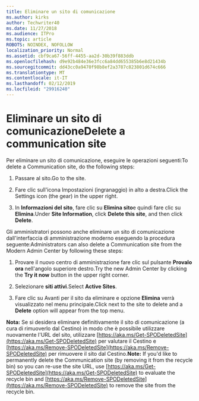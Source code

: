 ```yaml
---
title: Eliminare un sito di comunicazione
ms.author: kirks
author: Techwriter40
ms.date: 11/27/2018
ms.audience: ITPro
ms.topic: article
ROBOTS: NOINDEX, NOFOLLOW
localization_priority: Normal
ms.assetid: cbf9ca67-56ff-4455-aa2d-30b39f883ddb
ms.openlocfilehash: d9e92b484e36e3fcc6a84dd655385b6e8d21434b
ms.sourcegitcommit: dd43cc0a9470f98b8ef2a3787c823801d674c666
ms.translationtype: MT
ms.contentlocale: it-IT
ms.lasthandoff: 02/12/2019
ms.locfileid: "29916240"
---
```

# <a name="delete-a-communication-site"></a><span data-ttu-id="dbe1b-102">Eliminare un sito di comunicazione</span><span class="sxs-lookup"><span data-stu-id="dbe1b-102">Delete a communication site</span></span>

<span data-ttu-id="dbe1b-103">Per eliminare un sito di comunicazione, eseguire le operazioni seguenti:</span><span class="sxs-lookup"><span data-stu-id="dbe1b-103">To delete a Communication site, do the following steps:</span></span> 
  
1. <span data-ttu-id="dbe1b-104">Passare al sito.</span><span class="sxs-lookup"><span data-stu-id="dbe1b-104">Go to the site.</span></span> 
  
2. <span data-ttu-id="dbe1b-105">Fare clic sull'icona Impostazioni (ingranaggio) in alto a destra.</span><span class="sxs-lookup"><span data-stu-id="dbe1b-105">Click the Settings icon (the gear) in the upper right.</span></span> 
  
3. <span data-ttu-id="dbe1b-106">In **Informazioni del sito**, fare clic su **Elimina sito**e quindi fare clic su **Elimina**.</span><span class="sxs-lookup"><span data-stu-id="dbe1b-106">Under **Site Information**, click **Delete this site**, and then click **Delete**.</span></span> 
  
<span data-ttu-id="dbe1b-107">Gli amministratori possono anche eliminare un sito di comunicazione dall'interfaccia di amministrazione moderno eseguendo la procedura seguente:</span><span class="sxs-lookup"><span data-stu-id="dbe1b-107">Administrators can also delete a Communication site from the Modern Admin Center by following these steps:</span></span> 
  
1. <span data-ttu-id="dbe1b-108">Provare il nuovo centro di amministrazione fare clic sul pulsante **Provalo ora** nell'angolo superiore destro.</span><span class="sxs-lookup"><span data-stu-id="dbe1b-108">Try the new Admin Center by clicking the **Try it now** button in the upper right corner.</span></span> 
  
2. <span data-ttu-id="dbe1b-109">Selezionare **siti attivi**.</span><span class="sxs-lookup"><span data-stu-id="dbe1b-109">Select **Active Sites**.</span></span> 
  
3. <span data-ttu-id="dbe1b-110">Fare clic su Avanti per il sito da eliminare e opzione **Elimina** verrà visualizzato nel menu principale.</span><span class="sxs-lookup"><span data-stu-id="dbe1b-110">Click next to the site to delete and a **Delete** option will appear from the top menu.</span></span> 
  
 <span data-ttu-id="dbe1b-111">**Nota:** Se si desidera eliminare definitivamente il sito di comunicazione (a cura di rimuoverlo dal Cestino) in modo che è possibile utilizzare nuovamente l'URL del sito, utilizzare [https://aka.ms/Get-SPODeletedSite](https://aka.ms/Get-SPODeletedSite) per valutare il Cestino e [https://aka.ms/Remove-SPODeletedSite](https://aka.ms/Remove-SPODeletedSite) per rimuovere il sito dal Cestino.</span><span class="sxs-lookup"><span data-stu-id="dbe1b-111">**Note:** If you'd like to permanently delete the Communication site (by removing it from the recycle bin) so you can re-use the site URL, use [https://aka.ms/Get-SPODeletedSite](https://aka.ms/Get-SPODeletedSite) to evaluate the recycle bin and [https://aka.ms/Remove-SPODeletedSite](https://aka.ms/Remove-SPODeletedSite) to remove the site from the recycle bin.</span></span> 
  

